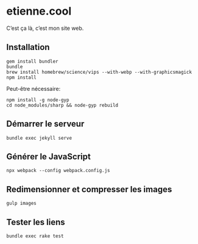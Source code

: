 # etienne.cool

C’est ça là, c’est mon site web.

## Installation

```
gem install bundler
bundle
brew install homebrew/science/vips --with-webp --with-graphicsmagick
npm install
```

Peut-être nécessaire:

```
npm install -g node-gyp
cd node_modules/sharp && node-gyp rebuild
```

## Démarrer le serveur

```
bundle exec jekyll serve
```

## Générer le JavaScript

```
npx webpack --config webpack.config.js
```

## Redimensionner et compresser les images

```
gulp images
```

## Tester les liens

```
bundle exec rake test
```
